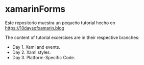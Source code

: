 # xamarinForms

Este repositorio muestra un pequeño tutorial hecho en https://10daysofxamarin.blog

The content of tutorial excercises are in their respective branches:

* Day 1. Xaml and events.
* Day 2. Xaml styles.
* Day 3. Platform-Specific Code.
